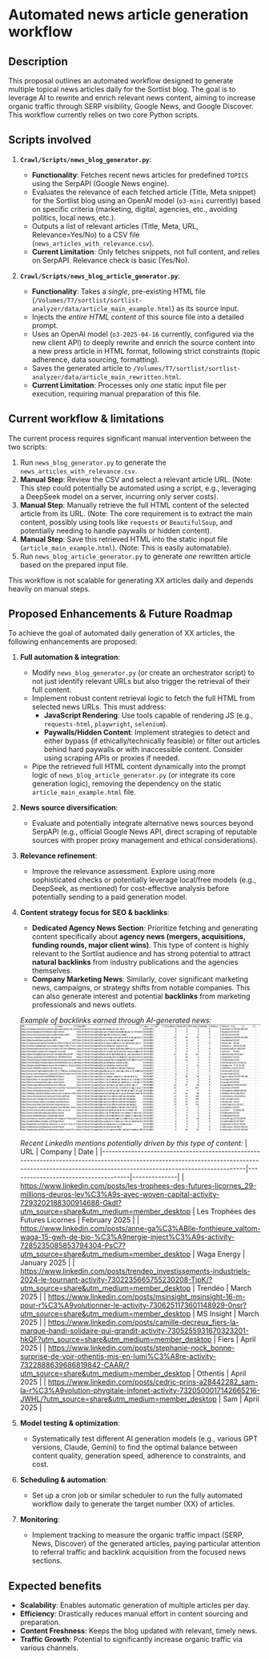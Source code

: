 # Automated news article generation workflow 

## Description

This proposal outlines an automated workflow designed to generate multiple topical news articles daily for the Sortlist blog. The goal is to leverage AI to rewrite and enrich relevant news content, aiming to increase organic traffic through SERP visibility, Google News, and Google Discover. This workflow currently relies on two core Python scripts.

## Scripts involved

1.  **`Crawl/Scripts/news_blog_generator.py`**:
    *   **Functionality**: Fetches recent news articles for predefined `TOPICS` using the SerpAPI (Google News engine).
    *   Evaluates the relevance of each fetched article (Title, Meta snippet) for the Sortlist blog using an OpenAI model (`o3-mini` currently) based on specific criteria (marketing, digital, agencies, etc., avoiding politics, local news, etc.).
    *   Outputs a list of relevant articles (Title, Meta, URL, Relevance=Yes/No) to a CSV file (`news_articles_with_relevance.csv`).
    *   **Current Limitation**: Only fetches snippets, not full content, and relies on SerpAPI. Relevance check is basic (Yes/No).

2.  **`Crawl/Scripts/news_blog_article_generator.py`**:
    *   **Functionality**: Takes a *single*, pre-existing HTML file (`/Volumes/T7/sortlist/sortlist-analyzer/data/article_main_example.html`) as its source input.
    *   Injects the *entire HTML content* of this source file into a detailed prompt.
    *   Uses an OpenAI model (`o3-2025-04-16` currently, configured via the new client API) to deeply rewrite and enrich the source content into a new press article in HTML format, following strict constraints (topic adherence, data sourcing, formatting).
    *   Saves the generated article to `/Volumes/T7/sortlist/sortlist-analyzer/data/article_main_rewritten.html`.
    *   **Current Limitation**: Processes only *one* static input file per execution, requiring manual preparation of this file.

## Current workflow & limitations

The current process requires significant manual intervention between the two scripts:

1.  Run `news_blog_generator.py` to generate the `news_articles_with_relevance.csv`.
2.  **Manual Step**: Review the CSV and select a relevant article URL. (Note: This step could potentially be automated using a script, e.g., leveraging a DeepSeek model on a server, incurring only server costs).
3.  **Manual Step**: Manually retrieve the full HTML content of the selected article from its URL. (Note: The core requirement is to extract the main content, possibly using tools like `requests` or `BeautifulSoup`, and potentially needing to handle paywalls or hidden content).
4.  **Manual Step**: Save this retrieved HTML into the static input file (`article_main_example.html`). (Note: This is easily automatable).
5.  Run `news_blog_article_generator.py` to generate *one* rewritten article based on the prepared input file.

This workflow is not scalable for generating XX articles daily and depends heavily on manual steps.

## Proposed Enhancements & Future Roadmap

To achieve the goal of automated daily generation of XX articles, the following enhancements are proposed:

1.  **Full automation & integration**:
    *   Modify `news_blog_generator.py` (or create an orchestrator script) to not just identify relevant URLs but also trigger the retrieval of their full content.
    *   Implement robust content retrieval logic to fetch the full HTML from selected news URLs. This must address:
        *   **JavaScript Rendering**: Use tools capable of rendering JS (e.g., `requests-html`, `playwright`, `selenium`).
        *   **Paywalls/Hidden Content**: Implement strategies to detect and either bypass (if ethically/technically feasible) or filter out articles behind hard paywalls or with inaccessible content. Consider using scraping APIs or proxies if needed.
    *   Pipe the retrieved full HTML content dynamically into the prompt logic of `news_blog_article_generator.py` (or integrate its core generation logic), removing the dependency on the static `article_main_example.html` file.

2.  **News source diversification**:
    *   Evaluate and potentially integrate alternative news sources beyond SerpAPI (e.g., official Google News API, direct scraping of reputable sources with proper proxy management and ethical considerations).

3.  **Relevance refinement**:
    *   Improve the relevance assessment. Explore using more sophisticated checks or potentially leverage local/free models (e.g., DeepSeek, as mentioned) for cost-effective analysis before potentially sending to a paid generation model.

4.  **Content strategy focus for SEO & backlinks**:
    *   **Dedicated Agency News Section**: Prioritize fetching and generating content specifically about **agency news (mergers, acquisitions, funding rounds, major client wins)**. This type of content is highly relevant to the Sortlist audience and has strong potential to attract **natural backlinks** from industry publications and the agencies themselves.
    *   **Company Marketing News**: Similarly, cover significant marketing news, campaigns, or strategy shifts from notable companies. This can also generate interest and potential **backlinks** from marketing professionals and news outlets.

    *Example of backlinks earned through AI-generated news:* 
    ![Example of backlinks earned through AI news](../../Crawl/Capture/news_earned_bl.png)

    *Recent LinkedIn mentions potentially driven by this type of content:* 
    | URL                                                                                                                                                                                             | Company                             | Date         |
    |-------------------------------------------------------------------------------------------------------------------------------------------------------------------------------------------------|-------------------------------------|--------------|
    | https://www.linkedin.com/posts/les-trophees-des-futures-licornes_29-millions-deuros-lev%C3%A9s-avec-woven-capital-activity-7293202188300914688-GkdI?utm_source=share&utm_medium=member_desktop | Les Trophées des Futures Licornes | February 2025 |
    | https://www.linkedin.com/posts/anne-ga%C3%ABlle-fonthieure_valtom-waga-15-gwh-de-bio-%C3%A9nergie-inject%C3%A9s-activity-7285235085853794304-PsC7?utm_source=share&utm_medium=member_desktop      | Waga Energy                         | January 2025 |
    | https://www.linkedin.com/posts/trendeo_investissements-industriels-2024-le-tournant-activity-7302235665755230208-TjpK/?utm_source=share&utm_medium=member_desktop                                 | Trendéo                             | March 2025   |
    | https://www.linkedin.com/posts/msinsight_msinsight-16-m-pour-r%C3%A9volutionner-le-activity-7306251173601148929-0nsr?utm_source=share&utm_medium=member_desktop                                | MS Insight                          | March 2025   |
    | https://www.linkedin.com/posts/camille-decreux_fiers-la-marque-handi-solidaire-qui-grandit-activity-7305255931670323201-hkQF?utm_source=share&utm_medium=member_desktop                          | Fiers                               | April 2025   |
    | https://www.linkedin.com/posts/stephanie-nock_bonne-surprise-de-voir-othentis-mis-en-lumi%C3%A8re-activity-7322888639686819842-CAAR/?utm_source=share&utm_medium=member_desktop                       | Othentis                            | April 2025   |
    | https://www.linkedin.com/posts/cedric-prins-a28442282_sam-la-r%C3%A9volution-phygitale-infonet-activity-7320500017142665216-JWHL/?utm_source=share&utm_medium=member_desktop                           | Sam                                 | April 2025   |

5.  **Model testing & optimization**:
    *   Systematically test different AI generation models (e.g., various GPT versions, Claude, Gemini) to find the optimal balance between content quality, generation speed, adherence to constraints, and cost.

6.  **Scheduling & automation**:
    *   Set up a cron job or similar scheduler to run the fully automated workflow daily to generate the target number (XX) of articles.

7.  **Monitoring**:
    *   Implement tracking to measure the organic traffic impact (SERP, News, Discover) of the generated articles, paying particular attention to referral traffic and backlink acquisition from the focused news sections.

## Expected benefits

-   **Scalability**: Enables automatic generation of multiple articles per day.
-   **Efficiency**: Drastically reduces manual effort in content sourcing and preparation.
-   **Content Freshness**: Keeps the blog updated with relevant, timely news.
-   **Traffic Growth**: Potential to significantly increase organic traffic via various channels.

